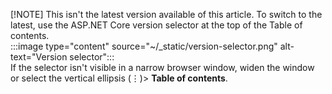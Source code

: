 [!NOTE]
This isn't the latest version available of this article. To switch to the latest, use the ASP.NET Core version selector at the top of the Table of contents.  
:::image type="content" source="~/_static/version-selector.png" alt-text="Version selector":::  
If the selector isn't visible in a narrow browser window, widen the window or select the vertical ellipsis (&vellip;)> **Table of contents**.

